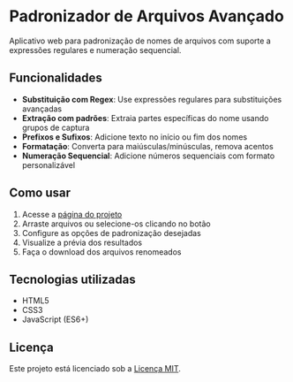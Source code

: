 # Padronizador de Arquivos Avançado

Aplicativo web para padronização de nomes de arquivos com suporte a expressões regulares e numeração sequencial.

## Funcionalidades

- **Substituição com Regex**: Use expressões regulares para substituições avançadas
- **Extração com padrões**: Extraia partes específicas do nome usando grupos de captura
- **Prefixos e Sufixos**: Adicione texto no início ou fim dos nomes
- **Formatação**: Converta para maiúsculas/minúsculas, remova acentos
- **Numeração Sequencial**: Adicione números sequenciais com formato personalizável

## Como usar

1. Acesse a [página do projeto](https://FFFidalgo.github.io/padronizador-arquivos/)
2. Arraste arquivos ou selecione-os clicando no botão
3. Configure as opções de padronização desejadas
4. Visualize a prévia dos resultados
5. Faça o download dos arquivos renomeados

## Tecnologias utilizadas

- HTML5
- CSS3
- JavaScript (ES6+)


## Licença

Este projeto está licenciado sob a [Licença MIT](LICENSE).
